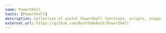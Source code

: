 ```yaml
---
name: PowerShell
tools: [PowerShell]
description: Collection of useful PowerShell functions, scripts, snippets and templates
external_url: https://github.com/BornToBeRoot/PowerShell
---
```

